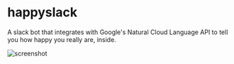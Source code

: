# happyslack
A slack bot that integrates with Google's Natural Cloud Language API to tell you how happy you really are, inside.

![screenshot](http://i.imgur.com/5yzpReX.png)
